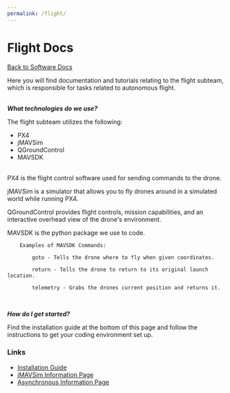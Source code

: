 ```yaml
---
permalink: /flight/
---
```


# Flight Docs

[Back to Software Docs](/docs/)

Here you will find documentation and tutorials relating to the flight subteam, which is responsible for tasks related to autonomous flight.

\
***What technologies do we use?***

The flight subteam utilizes the following:
- PX4
- jMAVSim
- QGroundControl
- MAVSDK

\
PX4 is the flight control software used for sending commands to the drone.

jMAVSim is a simulator that allows you to fly drones around in a simulated world while running PX4.

QGroundControl provides flight controls, mission capabilities, and an interactive overhead view of the drone's environment.

MAVSDK is the python package we use to code.

```
    Examples of MAVSDK Commands:

        goto - Tells the drone where to fly when given coordinates.

        return - Tells the drone to return to its original launch location.

        telemetry - Grabs the drones current position and returns it.
        
```

\
***How do I get started?***

Find the installation guide at the bottom of this page and follow the instructions to get your coding environment set up.
 
### Links ###

- [Installation Guide](/docs/flight/installation_guide/)
- [jMAVSim Information Page](/docs/flight/jmavsim/)
- [Asynchronous Information Page](/docs/flight/asynchronous/)
